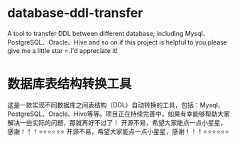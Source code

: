 # database-ddl-transfer
A tool to transfer DDL between different database, including Mysql、PostgreSQL、Oracle、Hive and so on.if this project is helpful to you,please give me a little star ⭐.I'd appreciate it!
# 数据库表结构转换工具
这是一款实现不同数据库之间表结构（DDL）自动转换的工具，包括：Mysql、PostgreSQL、Oracle、Hive等等。项目正在持续完善中，如果有幸能够帮助大家解决一些实际的问题，那就再好不过了！
  开源不易，希望大家能点一点小星星，感谢！！！⭐⭐⭐⭐⭐⭐
  开源不易，希望大家能点一点小星星，感谢！！！⭐⭐⭐⭐⭐⭐
